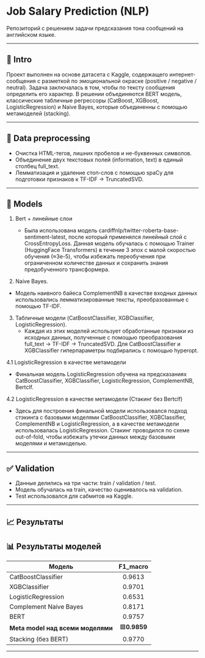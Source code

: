 # Job Salary Prediction (NLP)

Репозиторий с решением задачи предсказания тона сообщений на английском языке.  

---

## 📌 Intro

Проект выполнен на основе датасета с Kaggle, содержащего интернет-сообщения с разметкой по эмоциональной окраске (positive / negative / neutral). Задача заключалась в том, чтобы по тексту сообщения определить его характер. В решении объединяются BERT модель, классические табличные регрессоры (CatBoost, XGBoost, LogisticRegression) и Naive Bayes, которые объединенны с помощью метамоделей (stacking). 

---

## 🔧 Data preprocessing

- Очистка HTML-тегов, лишних пробелов и не-буквенных символов.  
- Объединение двух текстовых полей (information, text) в единый столбец full_text.  
- Лемматизация и удаление стоп-слов с помощью spaCy для подготовки признаков к TF-IDF → TruncatedSVD.

---

## 🤖 Models

1. Bert + линейные слои  
   - Была использована модель cardiffnlp/twitter-roberta-base-sentiment-latest, после который применялся линейный слой с CrossEntropyLoss. Данная модель обучалась с помощью Trainer (HuggingFace Transformers) в течение 3 эпох с малой скоростью обучения (≈3e-5), чтобы избежать переобучения при ограниченном количестве данных и сохранить знания предобученного трансформера.

2.  Naive Bayes.
   - Модель наивного байеса ComplementNB в качестве входных данных использовались лемматизированные тексты, преобразованные с помощью TF-IDF.
   
3. Табличные модели (CatBoostClassifier, XGBClassifier, LogisticRegression).
   - Каждая из этих моделей использует обработанные признаки из исходных данных, полученные с помощью преобразования full_text → TF-IDF → TruncatedSVD. Для CatBoostClassifier и XGBClassifier гиперпараметры подбирались с помощью hyperopt. 

4.1 LogisticRegression в качестве метамодели  
   - Финальная модель LogisticRegression обучена на предсказаниях CatBoostClassifier, XGBClassifier, LogisticRegression, ComplementNB, Bertclf.
     
4.2 LogisticRegression в качестве метамодели (Стакинг без Bertclf)
   - Здесь для построения финальной модели использовался подход стэкинга с базовыми моделями CatBoostClassifier, XGBClassifier, ComplementNB и LogisticRegression, а в качестве метамодели использовалась LogisticRegression. Стакинг проводился по схеме out-of-fold, чтобы избежать утечки данных между базовыми моделями и метамоделью.
   
---

## ✅ Validation
- Данные делились на три части: train / validation / test.  
- Модель обучалась на train, качество оценивалось на validation.  
- Test использовался для сабмитов на Kaggle.
   
---

## 📈 Результаты

## 📊 Результаты моделей

| Модель                                   |  F1_macro  |
|------------------------------------------|:-------:|
| CatBoostClassifier                       | 0.9613 |
| XGBClassifier                            | 0.9701 |
| LogisticRegression                       | 0.6531 |
| Complement Naive Bayes                   | 0.8171 |
| BERT                                     | 0.9757 |
| **Meta model над всеми моделями**        | 🟩**0.9859** |
| Stacking (без BERT)                      |  0.9770 |
 

---
